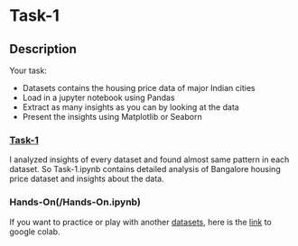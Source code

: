 # Task-1


## Description

Your task: 

- Datasets contains the housing price data of major Indian cities
- Load in a jupyter notebook using Pandas 
- Extract as many insights as you can by looking at the data 
- Present the insights using Matplotlib or Seaborn 


### [Task-1](/Task-1.ipynb)

I analyzed insights of every dataset and found almost same pattern in each dataset. So Task-1.ipynb contains detailed analysis of Bangalore housing price dataset and insights about the data.


### Hands-On(/Hands-On.ipynb)

If you want to practice or play with another [datasets](/Datasets), here is the [link]() to google colab.
